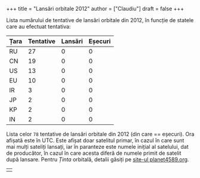 +++
title = "Lansări orbitale 2012"
author = ["Claudiu"]
draft = false
+++

Lista numărului de tentative de lansări orbitale din 2012, în funcție de statele care au efectuat tentativa:

| Țara | Tentative | Lansări | Eșecuri |
|------|-----------|---------|---------|
| RU   | 27        | 0       | 0       |
| CN   | 19        | 0       | 0       |
| US   | 13        | 0       | 0       |
| EU   | 10        | 0       | 0       |
| IR   | 3         | 0       | 0       |
| JP   | 2         | 0       | 0       |
| KP   | 2         | 0       | 0       |
| IN   | 2         | 0       | 0       |

Lista celor `78` tentative de lansări orbitale din 2012 (din care == eșecuri). Ora afișată este în UTC. Este afișat doar satelitul primar, în cazul în care sunt mai mulți sateliți lansați, iar în paranteze este numele inițial al satelului, dat de producător, în cazul în care acesta diferă de numele primit de satelit după lansare. Pentru _Ținta_ orbitală, detalii găsiți pe [site-ul planet4589.org](https://planet4589.org/space/log/orbcat.html).

|  |
|--|
|  |